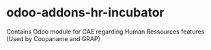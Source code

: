 # odoo-addons-hr-incubator
Contains Odoo module for CAE regarding Human Ressources features (Used by Coopaname and GRAP)

